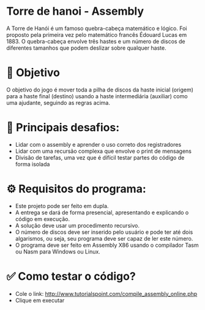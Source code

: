 # Torre de hanoi - Assembly
A Torre de Hanói é um famoso quebra-cabeça matemático e lógico. Foi proposto pela primeira vez pelo matemático francês Édouard Lucas em 1883. O quebra-cabeça envolve três hastes e um número de discos de diferentes tamanhos que podem deslizar sobre qualquer haste.

# 🎯 Objetivo
O objetivo do jogo é mover toda a pilha de discos da haste inicial (origem) para a haste final (destino) usando a haste intermediária (auxiliar) como uma ajudante, seguindo as regras acima.

# 🔨 Principais desafios:
- Lidar com o assembly e aprender o uso correto dos registradores
- Lidar com uma recursão complexa que envolve o print de mensagens
- Divisão de tarefas, uma vez que é difícil testar partes do código de forma isolada

# ⚙️ Requisitos do programa:
- Este projeto pode ser feito em dupla.
- A entrega se dará de forma presencial, apresentando e explicando o código em execução.
- A solução deve usar um procedimento recursivo.
- O número de discos deve ser inserido pelo usuário e pode ter até dois algarismos, ou seja, seu programa deve ser capaz de ler este número.
- O programa deve ser feito em Assembly X86 usando o compilador Tasm ou  Nasm para Windows ou Linux.

# ✅ Como testar o código?
- Cole o link: http://www.tutorialspoint.com/compile_assembly_online.php
- Clique em executar
